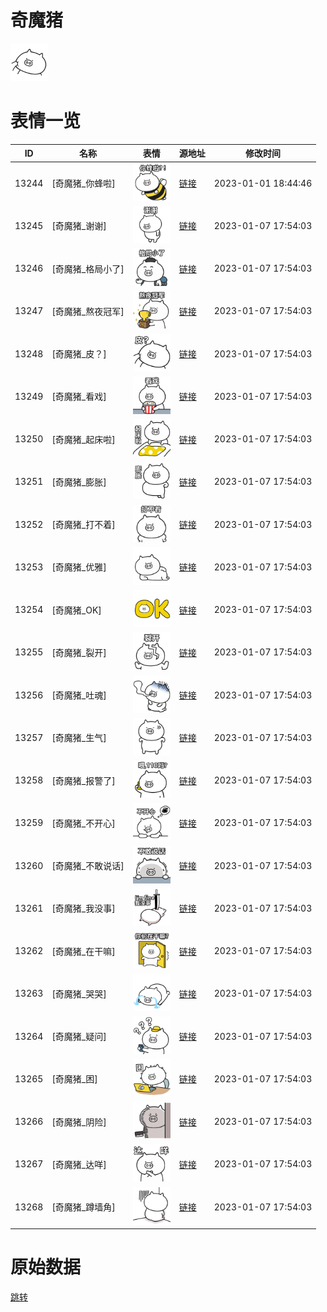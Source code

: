 # 奇魔猪

<img src="./cover.png" height="60" alt="cover" />

# 表情一览

|ID|名称|表情|源地址|修改时间|
|----|----|----|----|----|
|13244|[奇魔猪_你蜂啦]|<img src="./pic/013244_%5B奇魔猪_你蜂啦%5D.png" height="60" alt="你蜂啦"/>|[链接](https://i0.hdslb.com/bfs/garb/item/480b64411a57a9f5ed779b92af59adb59a6aa0b3.png)|2023-01-01 18:44:46|
|13245|[奇魔猪_谢谢]|<img src="./pic/013245_%5B奇魔猪_谢谢%5D.png" height="60" alt="谢谢"/>|[链接](https://i0.hdslb.com/bfs/garb/item/a90316feba4c84944e0cc4add5804364aa14b1b5.png)|2023-01-07 17:54:03|
|13246|[奇魔猪_格局小了]|<img src="./pic/013246_%5B奇魔猪_格局小了%5D.png" height="60" alt="格局小了"/>|[链接](https://i0.hdslb.com/bfs/garb/item/f555f4ebdff501088eedd750076bb1a43970bc57.png)|2023-01-07 17:54:03|
|13247|[奇魔猪_熬夜冠军]|<img src="./pic/013247_%5B奇魔猪_熬夜冠军%5D.png" height="60" alt="熬夜冠军"/>|[链接](https://i0.hdslb.com/bfs/garb/item/384e9978e5154eb94cfe3bc3a76aefc6c18017b8.png)|2023-01-07 17:54:03|
|13248|[奇魔猪_皮？]|<img src="./pic/013248_%5B奇魔猪_皮？%5D.png" height="60" alt="皮？"/>|[链接](https://i0.hdslb.com/bfs/garb/item/4e3e980e497fadbb58ca183d71d71de8e6e111c8.png)|2023-01-07 17:54:03|
|13249|[奇魔猪_看戏]|<img src="./pic/013249_%5B奇魔猪_看戏%5D.png" height="60" alt="看戏"/>|[链接](https://i0.hdslb.com/bfs/garb/item/d61273ba5d46e38fdc586b0fab1523addff2ba0f.png)|2023-01-07 17:54:03|
|13250|[奇魔猪_起床啦]|<img src="./pic/013250_%5B奇魔猪_起床啦%5D.png" height="60" alt="起床啦"/>|[链接](https://i0.hdslb.com/bfs/garb/item/e77edda6e06dc234b8c688fc75860a4c68c87a44.png)|2023-01-07 17:54:03|
|13251|[奇魔猪_膨胀]|<img src="./pic/013251_%5B奇魔猪_膨胀%5D.png" height="60" alt="膨胀"/>|[链接](https://i0.hdslb.com/bfs/garb/item/e7d1214b4ad9fb11aa251d70ef9fdf36fba44157.png)|2023-01-07 17:54:03|
|13252|[奇魔猪_打不着]|<img src="./pic/013252_%5B奇魔猪_打不着%5D.png" height="60" alt="打不着"/>|[链接](https://i0.hdslb.com/bfs/garb/item/e2fcd183f167e868b4f74c901373216168e4aac5.png)|2023-01-07 17:54:03|
|13253|[奇魔猪_优雅]|<img src="./pic/013253_%5B奇魔猪_优雅%5D.png" height="60" alt="优雅"/>|[链接](https://i0.hdslb.com/bfs/garb/item/2273e8b2c31519102ae5f317e64a03e51999ada2.png)|2023-01-07 17:54:03|
|13254|[奇魔猪_OK]|<img src="./pic/013254_%5B奇魔猪_OK%5D.png" height="60" alt="OK"/>|[链接](https://i0.hdslb.com/bfs/garb/item/225b9e073bfb81ca3896da0fadb1781ecebf0ab1.png)|2023-01-07 17:54:03|
|13255|[奇魔猪_裂开]|<img src="./pic/013255_%5B奇魔猪_裂开%5D.png" height="60" alt="裂开"/>|[链接](https://i0.hdslb.com/bfs/garb/item/42e13889fd7348f8748902f5664006999b8a4dcd.png)|2023-01-07 17:54:03|
|13256|[奇魔猪_吐魂]|<img src="./pic/013256_%5B奇魔猪_吐魂%5D.png" height="60" alt="吐魂"/>|[链接](https://i0.hdslb.com/bfs/garb/item/c195af33da69575e945e555254e35972973a6959.png)|2023-01-07 17:54:03|
|13257|[奇魔猪_生气]|<img src="./pic/013257_%5B奇魔猪_生气%5D.png" height="60" alt="生气"/>|[链接](https://i0.hdslb.com/bfs/garb/item/83dec7474354b5cdd5bb9f011efe80da12afb90a.png)|2023-01-07 17:54:03|
|13258|[奇魔猪_报警了]|<img src="./pic/013258_%5B奇魔猪_报警了%5D.png" height="60" alt="报警了"/>|[链接](https://i0.hdslb.com/bfs/garb/item/8c6c894a36a29963324b935e0478ecd42b57a281.png)|2023-01-07 17:54:03|
|13259|[奇魔猪_不开心]|<img src="./pic/013259_%5B奇魔猪_不开心%5D.png" height="60" alt="不开心"/>|[链接](https://i0.hdslb.com/bfs/garb/item/93c6cfac3b0609175cd6bbfcb992075444672028.png)|2023-01-07 17:54:03|
|13260|[奇魔猪_不敢说话]|<img src="./pic/013260_%5B奇魔猪_不敢说话%5D.png" height="60" alt="不敢说话"/>|[链接](https://i0.hdslb.com/bfs/garb/item/4b91dae2cce00de995372d23a370cb1bb71b3daa.png)|2023-01-07 17:54:03|
|13261|[奇魔猪_我没事]|<img src="./pic/013261_%5B奇魔猪_我没事%5D.png" height="60" alt="我没事"/>|[链接](https://i0.hdslb.com/bfs/garb/item/815965febb329f0dd1fa8c05bfc1d358c4fc3e5c.png)|2023-01-07 17:54:03|
|13262|[奇魔猪_在干嘛]|<img src="./pic/013262_%5B奇魔猪_在干嘛%5D.png" height="60" alt="在干嘛"/>|[链接](https://i0.hdslb.com/bfs/garb/item/acd95af6cb896949c5f83b1592347ade8739f921.png)|2023-01-07 17:54:03|
|13263|[奇魔猪_哭哭]|<img src="./pic/013263_%5B奇魔猪_哭哭%5D.png" height="60" alt="哭哭"/>|[链接](https://i0.hdslb.com/bfs/garb/item/2c69c3728d831af94876b1d40fada282db8205f2.png)|2023-01-07 17:54:03|
|13264|[奇魔猪_疑问]|<img src="./pic/013264_%5B奇魔猪_疑问%5D.png" height="60" alt="疑问"/>|[链接](https://i0.hdslb.com/bfs/garb/item/bb2077bdee107018b43d43116a69cea2e1f38b9b.png)|2023-01-07 17:54:03|
|13265|[奇魔猪_困]|<img src="./pic/013265_%5B奇魔猪_困%5D.png" height="60" alt="困"/>|[链接](https://i0.hdslb.com/bfs/garb/item/1cbeff7dbd49331a6c4ef13822932874cf8227f2.png)|2023-01-07 17:54:03|
|13266|[奇魔猪_阴险]|<img src="./pic/013266_%5B奇魔猪_阴险%5D.png" height="60" alt="阴险"/>|[链接](https://i0.hdslb.com/bfs/garb/item/3cb316b523ae8ef1ec93568416a1eefe2cea3de6.png)|2023-01-07 17:54:03|
|13267|[奇魔猪_达咩]|<img src="./pic/013267_%5B奇魔猪_达咩%5D.png" height="60" alt="达咩"/>|[链接](https://i0.hdslb.com/bfs/garb/item/6b6f951851291fae3c80d082d26f861aa4c0c948.png)|2023-01-07 17:54:03|
|13268|[奇魔猪_蹲墙角]|<img src="./pic/013268_%5B奇魔猪_蹲墙角%5D.png" height="60" alt="蹲墙角"/>|[链接](https://i0.hdslb.com/bfs/garb/item/66806e8c3e7b625fd6b973067c0ddb6c4b817639.png)|2023-01-07 17:54:03|

# 原始数据

[跳转](./raw.json)


